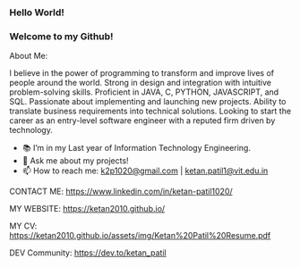 ### Hello World!
### Welcome to my Github!


About Me:

I believe in the power of programming to transform and improve lives of people around the world. Strong in design and integration with intuitive problem-solving skills. Proficient in JAVA, C, PYTHON, JAVASCRIPT, and SQL. Passionate about implementing and launching new projects. Ability to translate business requirements into technical solutions. Looking to start the career as an entry-level software engineer with a reputed firm driven by technology.


- 📚 I’m in my Last year of Information Technology Engineering.
- 💬 Ask me about my projects!
- 📫 How to reach me: k2p1020@gmail.com | ketan.patil1@vit.edu.in


CONTACT ME:
https://www.linkedin.com/in/ketan-patil1020/

MY WEBSITE:
https://ketan2010.github.io/

MY CV:
https://ketan2010.github.io/assets/img/Ketan%20Patil%20Resume.pdf

DEV Community:
https://dev.to/ketan_patil


